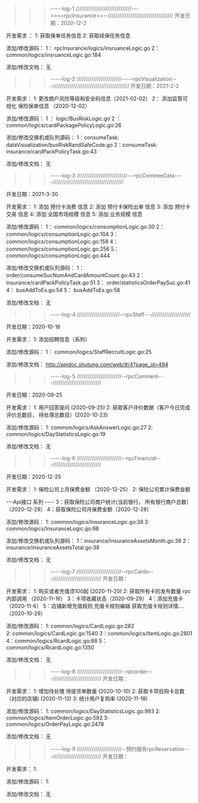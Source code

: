 
>>>-----log-1
//////////////////////////////--->>>>rpcInsurance>>--///////////////////////////////////
开发日期：2020-12-2 

开发需求 ：
1: 获取保单任务信息
2: 获取续保任务信息


添加/修改源码： 
1： rpcInsurance/logics/insruanceLogic.go
2： common/logics/insruanceLogic.go:184 

添加/修改文档：
无


>>>-----log-2
////////////////////////-----rpcVisualization---/////////////////////////////////////////
开发日期：2021-2-2 

开发需求：
1:  更改商户风险等级和安全码信息（2021-02-02）
2： 添加监管可视化 保险保单信息 （2020-12-02）

添加/修改源码：
1 ： logic/BusRiskLogic.go
2 ： common/logics/cardPackagePolicyLogic.go:26


添加/修改交换机或队列源码：
1：consumeTask:  dataVisualization/busRiskRandSafeCode.go
2：consumeTask:  insurance/cardPackPolicyTask.go:43

添加/修改文档：
无



>>>-----log-3
///////////////////////////---rpcComtreeData----//////////////////////////////////////

开发日期：2021-3-30

开发需求：
1:  添加 预付卡消费 信息
2:  添加  预付卡保险出单 信息
3:  添加 预付卡交易 信息
4:  添加 全国市场规模 信息
5:  添加 业务规模 信息


添加/修改源码： 
1： common/logics/consumptionLogic.go:30
2： common/logics/consumptionLogic.go:104
3： common/logics/consumptionLogic.go:158
4： common/logics/consumptionLogic.go:256
5： common/logics/consumptionLogic.go:444

添加/修改交换机或队列源码：
1： order/consumeSucNumAndCardAmountCount.go:43
2： insurance/cardPackPolicyTask.go:51
3： order/statisticsOrderPaySuc.go:41
4： busAddToEs.go:54
5： busAddToEs.go:58

添加/修改文档：
无



>>>-----log-4
///////////////////////--rpcStaff---/////////////////////

开发日期：2020-10-16

开发需求：
1: 添加招聘信息（系列）

添加/修改源码：
1： common/logics/StaffRecruitLogic.go:25

添加/修改文档：
http://apidoc.shutung.com/web/#/4?page_id=494



>>>-----log-5
////////////////////////--rpcComment---//////////////////////////

开发日期：2020-09-25

开发需求：
1: 用户回答提问 (2020-09-25)
2: 获取客户评价数据（客户今日完成评价总数目， 待处理总数目）(2020-10-23)

添加/修改源码：
1: common/logics/AskAnswerLogic.go:27
2: common/logics/DayStatisticsLogic.go:19

添加/修改文档：
无

>>>-----log-6
////////////////////////--rpcFinancial---//////////////////////////

开发日期：2020-12-25

开发需求：
1: 保险公司上月保费金额 （2020-12-25）
2: 保险公司累计保费金额

---Api接口 系列 ----
3：获取保险公司商户统计(当前银行， 所有银行商户总数）（2020-12-28）
4：获取保险公司月保费金额（2020-12-28）

添加/修改源码：
1: common/logics/InsuranceLogic.go:38
2: common/logics/InsuranceLogic.go:98

添加/修改交换机或队列源码：
1：insurance/insuranceAssetsMonth.go:38
2：insurance/insuranceAssetsTotal.go:38


添加/修改文档：
无

>>>-----log-7
> ////////////////////////--rpcCards---//////////////////////////
开发日期：

开发需求：
1: 购买或者充值须100起 (2020-11-20)
2: 获取所有卡的发布数量 rpc内部调用 （2020-11-16）
3：卡项收藏状态（2020-09-29）
4：添加充值卡（2020-11-6）
5：店铺新增充值规则  充值卡规则编辑  获取充值卡规则详情....（2020-10-29）

添加/修改源码：
1: common/logics/CardLogic.go:282  
2: common/logics/CardLogic.go:1540
3：common/logics/ItemLogic.go:2801
4：common/logics/RcardLogic.go:88
5：common/logics/RcardLogic.go:1350

添加/修改文档：
无


>>>-----log-8
> ////////////////////////--rpcorder---//////////////////////////
开发日期：

开发需求：
1: 增加待处理 待提货单数量 (2020-10-10)
2: 获取卡项目购卡总数（对应的店铺) (2020-11-13)
3: 统计用户复购率 (2020-11-18)

添加/修改源码：
1: common/logics/DayStatisticsLogic.go:993
2: common/logics/ItemOrderLogic.go:592
3: common/logics/OrderPayLogic.go:2478


添加/修改文档：
无




>>>-----log-9
> ////////////////////////--预约服务rpcReservation---//////////////////////////
开发日期：

开发需求：
1: 

添加/修改源码：
1: 


添加/修改文档：
无

